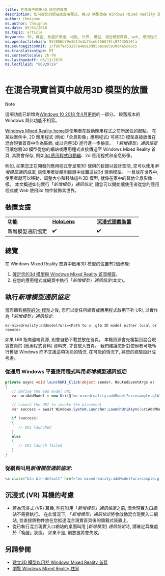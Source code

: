 ```yaml
---
title: 在首頁中啟用3D 模型的放置
description: 如何從您的網站或應用程式, 將3D 模型放在 Windows Mixed Reality 首頁
author: thmignon
ms.author: thmignon
ms.date: 05/04/2018
ms.topic: article
keywords: 3D, 模型, 放置於家裡, 地點, 世界, 模型, 混合現實首頁, web, 應用程式
ms.openlocfilehash: 954086b79e3614e1b75ceb7560f9fc87435530fa
ms.sourcegitcommit: 17f86fed532d7a4e91bd95baca05930c4a5c68c5
ms.translationtype: MT
ms.contentlocale: zh-TW
ms.lasthandoff: 06/11/2019
ms.locfileid: "66829729"
---
```

# <a name="enable-placement-of-3d-models-in-the-mixed-reality-home"></a>在混合現實首頁中啟用3D 模型的放置

> [!NOTE]
> 這項功能已新增為[Windows 10 2018 年4月更新](release-notes-april-2018.md)的一部分。 較舊版本的 Windows 與此功能不相容。

[Windows Mixed Reality home](navigating-the-windows-mixed-reality-home.md)是使用者在啟動應用程式之前所居住的起點。 在某些案例中, 2D 應用程式 (例如「全息影像」應用程式) 可將3D 模型直接放置在混合現實首頁中作為裝飾, 或以完整3D 進行進一步檢查。 「*新增模型」通訊協定*可讓您將3d 模型從您的網站或應用程式直接傳送至 Windows Mixed Reality 首頁, 其將會保存, 例如[3d 應用程式啟動器](3d-app-launcher-design-guidance.md)、2d 應用程式和全息影像。 

例如, 如果您正在開發的應用程式會呈現3D 傢俱的目錄以設計空間, 您可以使用*新增模型通訊協定*, 讓使用者從類別目錄中放置這些3d 傢俱模型。 一旦放在世界中, 使用者就可以移動、調整大小和移除這些3D 模型, 就像在家中的其他全息影像一樣。 本文概述如何實行「*新增模型」通訊協定*, 讓您可以開始讓使用者從您的應用程式或 Web 使用3d 物件裝飾其世界。

## <a name="device-support"></a>裝置支援

<table>
    <colgroup>
    <col width="33%" />
    <col width="33%" />
    <col width="33%" />
    </colgroup>
    <tr>
        <td><strong>功能</strong></td>
        <td><a href="hololens-hardware-details.md"><strong>HoloLens</strong></a></td>
        <td><a href="immersive-headset-hardware-details.md"><strong>沉浸式頭戴裝置</strong></a></td>
    </tr>
     <tr>
        <td>新增模型通訊協定</td>
        <td>✔️</td>
        <td>✔️</td>
    </tr>
</table>

## <a name="overview"></a>總覽

在 Windows Mixed Reality 首頁中啟用3D 模型的位置有2個步驟:
1. [確定您的3d 模型與 Windows Mixed Reality 首頁相容](creating-3d-models-for-use-in-the-windows-mixed-reality-home.md)。
2. 在您的應用程式或網頁中執行「*新增模型」通訊協定*(本文)。

## <a name="implementing-the-add-model-protocol"></a>執行*新增模型通訊協定*

當您擁有[相容的3d 模型](creating-3d-models-for-use-in-the-windows-mixed-reality-home.md)之後, 您可以從任何網頁或應用程式啟用下列 URI, 以實作為「*新增模型」通訊協定*:

```
ms-mixedreality:addmodel?uri=<Path to a .glb 3D model either local or remote>
```

如果 URI 指向遠端資源, 則會自動下載並放在首頁。 本機資源會先複製到混合現實首頁的 [應用程式資料] 資料夾, 才會放入首頁。 我們建議您針對使用者可能執行舊版 Windows 而不支援這項功能的情況, 在可能的情況下, 將您的經驗設計成考慮。 

### <a name="invoking-the-add-model-protocol-from-a-universal-windows-platform-app"></a>從通用 Windows 平臺應用程式叫用*新增模型通訊協定*:

```C#
private async void launchURI_Click(object sender, RoutedEventArgs e)
{
   // Define the add model URI
   var uriAddModel = new Uri(@"ms-mixedreality:addModel?uri=sample.glb");

   // Launch the URI to invoke the placement
   var success = await Windows.System.Launcher.LaunchUriAsync(uriAddModel);

   if (success)
   {
      // URI launched
   }
   else
   {
      // URI launch failed
   }
}
```

### <a name="invoking-the-add-model-protocol-from-a-webpage"></a>從網頁叫用*新增模型通訊協定*:

```html
<a class="btn btn-default" href="ms-mixedreality:addModel?uri=sample.glb"> Place 3D Model </a>
```

## <a name="considerations-for-immersive-vr-headsets"></a>沉浸式 (VR) 耳機的考慮

* 若為沉浸式 (VR) 耳機, 則在叫用「*新增模型」通訊協定*之前, 混合現實入口網站不需要執行。 在此情況下, 「*新增模型」通訊協定*將會啟動混合現實入口網站, 並直接將物件放在您抵達混合現實首頁後的頭戴式裝置上。 
* 從已執行混合現實入口網站的桌面叫用 [*新增模型] 通訊協定*時, 請確定耳機處於「喚醒」狀態。 如果不是, 則放置將會失敗。 

## <a name="see-also"></a>另請參閱

* [建立3D 模型以用於 Windows Mixed Reality 首頁](creating-3d-models-for-use-in-the-windows-mixed-reality-home.md)
* [瀏覽 Windows Mixed Reality 住家](navigating-the-windows-mixed-reality-home.md)
